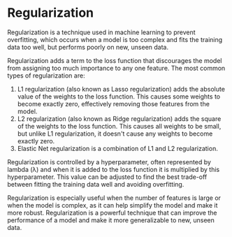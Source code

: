 # Regularization

Regularization is a technique used in machine learning to prevent overfitting, which occurs when a model is too complex and fits the training data too well, but performs poorly on new, unseen data.

Regularization adds a term to the loss function that discourages the model from assigning too much importance to any one feature. The most common types of regularization are:

1. L1 regularization (also known as Lasso regularization) adds the absolute value of the weights to the loss function. This causes some weights to become exactly zero, effectively removing those features from the model.
2. L2 regularization (also known as Ridge regularization) adds the square of the weights to the loss function. This causes all weights to be small, but unlike L1 regularization, it doesn't cause any weights to become exactly zero.
3. Elastic Net regularization is a combination of L1 and L2 regularization.

Regularization is controlled by a hyperparameter, often represented by lambda (λ) and when it is added to the loss function it is multiplied by this hyperparameter. This value can be adjusted to find the best trade-off between fitting the training data well and avoiding overfitting.

Regularization is especially useful when the number of features is large or when the model is complex, as it can help simplify the model and make it more robust. Regularization is a powerful technique that can improve the performance of a model and make it more generalizable to new, unseen data.